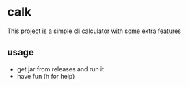 # calk

This project is a simple cli calculator with some extra features

## usage

* get jar from releases and run it
* have fun (h for help)
